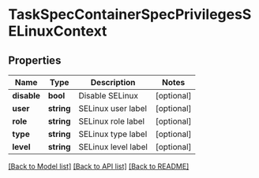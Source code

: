 # TaskSpecContainerSpecPrivilegesSELinuxContext

## Properties
Name | Type | Description | Notes
------------ | ------------- | ------------- | -------------
**disable** | **bool** | Disable SELinux | [optional] 
**user** | **string** | SELinux user label | [optional] 
**role** | **string** | SELinux role label | [optional] 
**type** | **string** | SELinux type label | [optional] 
**level** | **string** | SELinux level label | [optional] 

[[Back to Model list]](../README.md#documentation-for-models) [[Back to API list]](../README.md#documentation-for-api-endpoints) [[Back to README]](../README.md)



